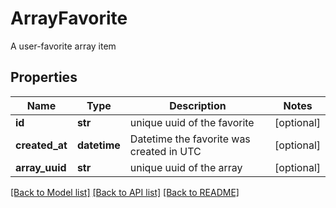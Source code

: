# ArrayFavorite

A user-favorite array item
## Properties
Name | Type | Description | Notes
------------ | ------------- | ------------- | -------------
**id** | **str** | unique uuid of the favorite | [optional] 
**created_at** | **datetime** | Datetime the favorite was created in UTC | [optional] 
**array_uuid** | **str** | unique uuid of the array | [optional] 

[[Back to Model list]](../README.md#documentation-for-models) [[Back to API list]](../README.md#documentation-for-api-endpoints) [[Back to README]](../README.md)


